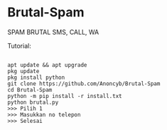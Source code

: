 # Brutal-Spam
SPAM BRUTAL SMS, CALL, WA

Tutorial:
<pre><code>
apt update && apt upgrade
pkg update
pkg install python
git clone https://github.com/Anoncyb/Brutal-Spam
cd Brutal-Spam
python -m pip install -r install.txt
python brutal.py
>>> Pilih 1
>>> Masukkan no telepon
>>> Selesai
</code></pre>

